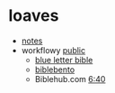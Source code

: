 # loaves

* [notes](./loaves/1021.md)
* workflowy [public](https://workflowy.com/s/0930/wkrrGWOTFaxi36u3)
	* [blue letter bible](https://www.blueletterbible.org/kjv/mar/6/30/s_963030)
	* [biblebento](https://biblebento.com/)
	* Biblehub.com [6:40](https://biblehub.com/text/mark/6-40.htm)